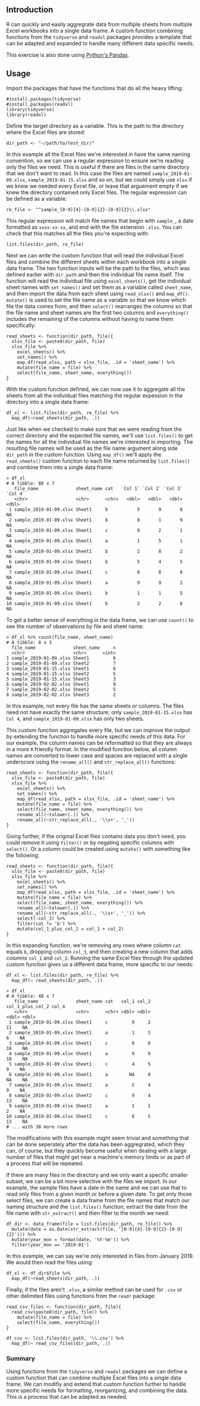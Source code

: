 ## Introduction

R can quickly and easily aggregrate data from multiple sheets from multiple Excel workbooks into a single data frame. A custom function combining functions from the `tidyverse` and `readxl` packages provides a template that can be adapted and expanded to handle many different data specific needs. 

This exercise is also done using [Python's Pandas](https://github.com/sbha/readdir_xl.py).

## Usage

Import the packages that have the functions that do all the heavy lifting:

```
#install.packages(tidyverse)
#install.packages(readxl)
library(tidyverse)
library(readxl)
```

Define the target directory as a variable. This is the path to the directory where the Excel files are stored:

`dir_path <- "~/path/to/test_dir/"`  


In this example all the Excel files we're interested in have the same naming convention, so we can use a regular expression to ensure we're reading only the files we need. This is useful if there are files in the same directory that we don't want to read. In this case the files are named `sample_2019-01-09.xlsx`, `sample_2019-01-15.xlsx` and so on, but we could simply use `xlsx` if we knew we needed every Excel file, or leave that arguement empty if we knew the directory contained only Excel files. The regular expression can be defined as a variable:

`re_file <- "^sample_[0-9]{4}-[0-9]{2}-[0-9]{2}\\.xlsx" `    

This regular expression will match file names that begin with `sample_`, a date formatted as `xxxx-xx-xx`, and end with the file extension `.xlsx`. You can check that this matches all the files you're expecting with:

`list.files(dir_path, re_file)`

Next we can write the custom function that will read the individual Excel files and combine the different sheets within each workbook into a single data frame. The two function inputs will be the path to the files, which was defined earlier with `dir_path` and then the individual file name itself. The function will read the individual file using `excel_sheets()`, get the individual sheet names with `set_names()` and set them as a variable called `sheet_name`, and then import the data from each sheet using `read_xlsx()` and `map_df()`. `mutate()` is used to set the file name as a variable so that we know which file the data comes from, and then `select()` rearranges the columns so that the file name and sheet names are the first two columns and `everything()` includes the remaining of the columns without having to name them specifically: 

```
read_sheets <- function(dir_path, file){
  xlsx_file <- paste0(dir_path, file)
  xlsx_file %>%
    excel_sheets() %>%
    set_names() %>%
    map_df(read_xlsx, path = xlsx_file, .id = 'sheet_name') %>% 
    mutate(file_name = file) %>% 
    select(file_name, sheet_name, everything())
}
```

With the custom function defined, we can now use it to aggregate all the sheets from all the individual files matching the regular expession in the directory into a single data frame:

```
df_xl <- list.files(dir_path, re_file) %>% 
  map_df(~read_sheets(dir_path, .))
```

Just like when we checked to make sure that we were reading from the correct directory and the expected file names, we'll use `list.files()` to get the names for all the individual file names we're interested in importing. The resulting file names will be used as the file name argument along side `dir_path` in the custom function. Using `map_df()` we'll apply the `read_sheets()` custom function to each file name returned by `list.files()` and combine them into a single data frame:  

``` 
> df_xl
# A tibble: 88 x 7
   file_name              sheet_name cat   `Col 1` `Col 2` `Col 3` `Col 4`
   <chr>                  <chr>      <chr>   <dbl>   <dbl>   <dbl>   <dbl>
 1 sample_2019-01-09.xlsx Sheet1     b           5       9       8      NA
 2 sample_2019-01-09.xlsx Sheet1     b           8       1       9      NA
 3 sample_2019-01-09.xlsx Sheet1     c           9       2       1      NA
 4 sample_2019-01-09.xlsx Sheet1     a           1       5       1      NA
 5 sample_2019-01-09.xlsx Sheet1     b           2       8       2      NA
 6 sample_2019-01-09.xlsx Sheet1     b           5       4       5      NA
 7 sample_2019-01-09.xlsx Sheet1     c           8       8       8      NA
 8 sample_2019-01-09.xlsx Sheet1     a           9       9       2      NA
 9 sample_2019-01-09.xlsx Sheet1     b           1       1       5      NA
10 sample_2019-01-09.xlsx Sheet1     b           2       2       8      NA
```

To get a better sense of everything in the data frame, we can use `count()` to see the number of observations by file and sheet name:

```
> df_xl %>% count(file_name, sheet_name)
# A tibble: 8 x 3
  file_name              sheet_name     n
  <chr>                  <chr>      <int>
1 sample_2019-01-09.xlsx Sheet1         6
2 sample_2019-01-09.xlsx Sheet2         7
3 sample_2019-01-15.xlsx Sheet1         6
4 sample_2019-01-15.xlsx Sheet2         5
5 sample_2019-01-15.xlsx Sheet3         3
6 sample_2019-02-02.xlsx Sheet1         9
7 sample_2019-02-02.xlsx Sheet2         5
8 sample_2019-02-02.xlsx Sheet3         2
```

In this example, not every file has the same sheets or columns. The files need not have exactly the same structure; only `sample_2019-01-15.xlsx` has `Col 4`, and `sample_2019-01-09.xlsx` has only two sheets. 

This custom function aggregates every file, but we can improve the output by extending the function to handle more specific needs of this data. For our example, the column names can be reformatted so that they are always in a more `R` friendly format. In the modified function below, all column names are converted to lower case and spaces are replaced with a single underscore using the `rename_all()` and `str_replace_all()` functions:

```
read_sheets <- function(dir_path, file){
  xlsx_file <- paste0(dir_path, file)
  xlsx_file %>%
    excel_sheets() %>%
    set_names() %>%
    map_df(read_xlsx, path = xlsx_file, .id = 'sheet_name') %>% 
    mutate(file_name = file) %>% 
    select(file_name, sheet_name, everything()) %>% 
    rename_all(~tolower(.)) %>% 
    rename_all(~str_replace_all(., '\\s+', '_'))
}
```

Going further, if the original Excel files contains data you don't need, you could remove it using `filter()` or by negating specific columns with `select()`. Or a column could be created using `mutate()` with something like the following:

```
read_sheets <- function(dir_path, file){
  xlsx_file <- paste0(dir_path, file)
  xlsx_file %>%
    excel_sheets() %>%
    set_names() %>%
    map_df(read_xlsx, path = xlsx_file, .id = 'sheet_name') %>% 
    mutate(file_name = file) %>% 
    select(file_name, sheet_name, everything()) %>% 
    rename_all(~tolower(.)) %>% 
    rename_all(~str_replace_all(., '\\s+', '_')) %>%
    select(-col_3) %>% 
    filter(cat != 'b') %>% 
    mutate(col_1_plus_col_2 = col_1 + col_2)
}
```

In this expanding function, we're removing any rows where column `cat` equals `b`, dropping column `col_3`, and then creating a new column that adds columns `col_1` and `col_2`. Running the same Excel files through the updated custom function gives us a different data frame, more specific to our needs:

```
df_xl <- list.files(dir_path, re_file) %>% 
  map_df(~ read_sheets(dir_path, .))
  
> df_xl
# A tibble: 48 x 7
   file_name              sheet_name cat   col_1 col_2 col_1_plus_col_2 col_4
   <chr>                  <chr>      <chr> <dbl> <dbl>            <dbl> <dbl>
 1 sample_2019-01-09.xlsx Sheet1     c         9     2               11    NA
 2 sample_2019-01-09.xlsx Sheet1     a         1     5                6    NA
 3 sample_2019-01-09.xlsx Sheet1     c         8     8               16    NA
 4 sample_2019-01-09.xlsx Sheet1     a         9     9               18    NA
 5 sample_2019-01-09.xlsx Sheet1     c         4     5                9    NA
 6 sample_2019-01-09.xlsx Sheet1     a        NA     8               NA    NA
 7 sample_2019-01-09.xlsx Sheet2     a         5     4                9    NA
 8 sample_2019-01-09.xlsx Sheet2     c         9     4               13    NA
 9 sample_2019-01-09.xlsx Sheet2     a         1     1                2    NA
10 sample_2019-01-09.xlsx Sheet2     c         8     5               13    NA
# ... with 38 more rows
```

The modifications with this example might seem trivial and something that can be done seperately after the data has been aggregrated, which they can, of course, but they quickly become useful when dealing with a large number of files that might get near a machine's memory limits or as part of a process that will be repeated. 

If there are many files in the directory and we only want a specific smaller subset, we can be a bit more selective with the files we import. In our example, the sample files have a date in the name and we can use that to read only files from a given month or before a given date. To get only those select files, we can create a data frame from the file names that match our naming structure and the `list.files()` function, extract the date from the file name with `str_extract()` and then filter to the month we need:

```
df_dir <- data_frame(file = list.files(dir_path, re_file)) %>% 
  mutate(date = as.Date(str_extract(file, '[0-9]{4}-[0-9]{2}-[0-9]{2}'))) %>% 
  mutate(year_mon = format(date, '%Y-%m')) %>% 
  filter(year_mon == '2019-01') 
```  

In this example, we can say we're only interested in files from January 2019. We would then read the files using:

```
df_xl <- df_dir$file %>% 
  map_df(~read_sheets(dir_path, .))
```
  


Finally, if the files aren't `.xlsx`, a similar method can be used for `.csv` or other delimited files using functions from the `readr` package:

```
read_csv_files <- function(dir_path, file){
  read_csv(paste0(dir_path, file)) %>% 
    mutate(file_name = file) %>% 
    select(file_name, everything())
}

df_csv <- list.files(dir_path, '\\.csv') %>% 
  map_df(~ read_csv_files(dir_path, .))
```




### Summary

Using functions from the `tidyverse` and `readxl` packages we can define a custom function that can combine multiple Excel files into a single data frame. We can modifiy and extend that custom function further to handle more specific needs for formatting, reorganizing, and combining the data. This is a process that can be adapted as needed. 
